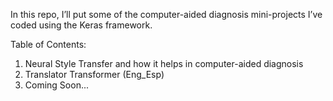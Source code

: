 In this repo, I’ll put some of the computer-aided diagnosis mini-projects I’ve coded using the Keras framework.

Table of Contents:
  1. Neural Style Transfer and how it helps in computer-aided diagnosis
  2. Translator Transformer (Eng_Esp)
  3. Coming Soon...
